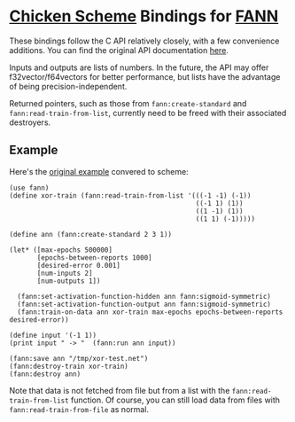   [FANN]: http://leenissen.dk/fann/wp/
  [Chicken Scheme]: http://call-cc.org/
# [Chicken Scheme] Bindings for [FANN] 

These bindings follow the C API relatively closely, with a few convenience additions.
You can find the original API documentation [here](http://leenissen.dk/fann/html/files/fann-h.html).

Inputs and outputs are lists of numbers. In the future, the API may offer f32vector/f64vectors for 
better performance, but lists have the advantage of being precision-independent.

Returned pointers, such as those from `fann:create-standard` and `fann:read-train-from-list`, currently
need to be freed with their associated destroyers.

## Example 
Here's the [original example](http://leenissen.dk/fann/html/files2/gettingstarted-txt.html) convered to scheme:

    (use fann)
    (define xor-train (fann:read-train-from-list '(((-1 -1) (-1))
                                                   ((-1 1) (1))
                                                   ((1 -1) (1))
                                                   ((1 1) (-1)))))
    
    (define ann (fann:create-standard 2 3 1))
    
    (let* ([max-epochs 500000]
           [epochs-between-reports 1000]
           [desired-error 0.001]
           [num-inputs 2]
           [num-outputs 1])
      
      (fann:set-activation-function-hidden ann fann:sigmoid-symmetric)
      (fann:set-activation-function-output ann fann:sigmoid-symmetric)
      (fann:train-on-data ann xor-train max-epochs epochs-between-reports desired-error))
    
    (define input '(-1 1))
    (print input " -> "  (fann:run ann input))
    
    (fann:save ann "/tmp/xor-test.net")
    (fann:destroy-train xor-train)
    (fann:destroy ann)

Note that data is not fetched from file but from a list with the `fann:read-train-from-list` function. 
Of course, you can still load data from files with `fann:read-train-from-file` as normal.